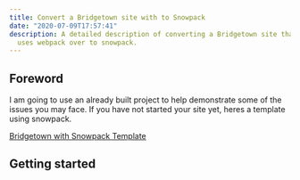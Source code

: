 ```yaml
---
title: Convert a Bridgetown site with to Snowpack
date: "2020-07-09T17:57:41"
description: A detailed description of converting a Bridgetown site that
  uses webpack over to snowpack.
---
```


## Foreword

I am going to use an already built project to help demonstrate
some of the issues you may face. If you have not started your site yet,
heres a template using snowpack.

[Bridgetown with Snowpack Template](https://github.com/ParamagicDev/portfolio/tree/reference/bridgetown)

## Getting started


